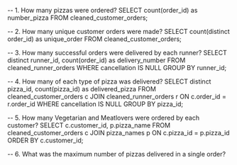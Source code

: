 -- 1. How many pizzas were ordered?
SELECT count(order_id) as number_pizza
FROM cleaned_customer_orders;

-- 2. How many unique customer orders were made?
SELECT count(distinct order_id) as unique_order
FROM cleaned_customer_orders;

-- 3. How many successful orders were delivered by each runner?
SELECT distinct runner_id, count(order_id) as delivery_number
FROM cleaned_runner_orders
WHERE cancellation IS NULL
GROUP BY runner_id;

-- 4. How many of each type of pizza was delivered?
SELECT distinct pizza_id, count(pizza_id) as delivered_pizza
FROM cleaned_customer_orders c
JOIN cleaned_runner_orders r
ON c.order_id = r.order_id
WHERE cancellation IS NULL
GROUP BY pizza_id;

-- 5. How many Vegetarian and Meatlovers were ordered by each customer?
SELECT c.customer_id, p.pizza_name
FROM cleaned_customer_orders c
JOIN pizza_names p
ON c.pizza_id = p.pizza_id
ORDER BY c.customer_id;

-- 6. What was the maximum number of pizzas delivered in a single order?
